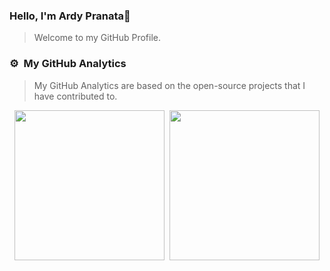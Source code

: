 ### Hello, I'm Ardy Pranata👋
> Welcome to my GitHub Profile.


### ⚙️ &nbsp;My GitHub Analytics
> My GitHub Analytics are based on the open-source projects that I have contributed to.

<div style="display: flex; justify-content: space-between; align-items: center; padding-left: 8px; padding-right: 8px;">
    <img height="240" src="https://github-stats.ardy.lol/api?username=ardynatz&show_icons=true&show=prs_merged,prs_merged_percentage&theme=react"/>
    <img height="240" src="https://github-stats.ardy.lol/api/top-langs/?username=ardynatz&langs_count=8&layout=compact&theme=react"/>
</div>
